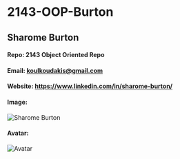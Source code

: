 # 2143-OOP-Burton
## Sharome Burton
#### Repo: 2143 Object Oriented Repo
#### Email: koulkoudakis@gmail.com
#### Website: https://www.linkedin.com/in/sharome-burton/
#### Image:
![Sharome Burton](https://i.imgur.com/mDjTWNi)
#### Avatar:
![Avatar](https://i.imgur.com/StceM3w.jpg)
